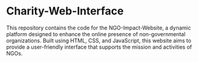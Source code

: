 # Charity-Web-Interface
This repository contains the code for the NGO-Impact-Website, a dynamic platform designed to enhance the online presence of non-governmental organizations. Built using HTML, CSS, and JavaScript, this website aims to provide a user-friendly interface that supports the mission and activities of NGOs.
